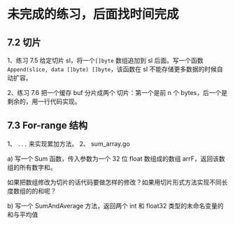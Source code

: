 # 未完成的练习，后面找时间完成

## 7.2 切片

1、练习 7.5 给定切片 sl，将一个`[]byte` 数组追加到 sl 后面。写一个函数`Append(slice, data []byte) []byte`，该函数在 sl 不能存储更多数据的时候自动扩容。

2、练习 7.6 把一个缓存 buf 分片成两个 切片：第一个是前 n 个 bytes，后一个是剩余的，用一行代码实现。

## 7.3 For-range 结构

1、 `...` 来实现累加方法。
2、 sum_array.go

a) 写一个 Sum 函数，传入参数为一个 32 位 float 数组成的数组 arrF，返回该数组的所有数字和。

如果把数组修改为切片的话代码要做怎样的修改？如果用切片形式方法实现不同长度数组的的和呢？

b) 写一个 SumAndAverage 方法，返回两个 int 和 float32 类型的未命名变量的和与平均值


